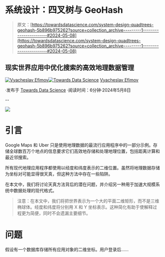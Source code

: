 # 系统设计：四叉树与 GeoHash

> 原文：[https://towardsdatascience.com/system-design-quadtrees-geohash-5b896b975262?source=collection_archive---------1-----------------------#2024-05-08](https://towardsdatascience.com/system-design-quadtrees-geohash-5b896b975262?source=collection_archive---------1-----------------------#2024-05-08)

## 现实世界应用中优化搜索的高效地理数据管理

[](https://medium.com/@slavahead?source=post_page---byline--5b896b975262--------------------------------)[![Vyacheslav Efimov](../Images/441e600862b2b93564c6cd81abb0092d.png)](https://medium.com/@slavahead?source=post_page---byline--5b896b975262--------------------------------)[](https://towardsdatascience.com/?source=post_page---byline--5b896b975262--------------------------------)[![Towards Data Science](../Images/a6ff2676ffcc0c7aad8aaf1d79379785.png)](https://towardsdatascience.com/?source=post_page---byline--5b896b975262--------------------------------) [Vyacheslav Efimov](https://medium.com/@slavahead?source=post_page---byline--5b896b975262--------------------------------)

·发布于 [Towards Data Science](https://towardsdatascience.com/?source=post_page---byline--5b896b975262--------------------------------) ·阅读时间：6分钟·2024年5月8日

--

![](../Images/4953d153e80e31607f6d049670119d1b.png)

# 引言

Google Maps 和 Uber 只是使用地理数据的最流行应用程序中的一部分示例。存储全球数百万个地点的信息要求它们高效地存储和处理地理位置，包括距离计算和最近邻搜索。

所有现代地理应用程序都使用以经度和纬度表示的二维位置。虽然将地理数据存储为坐标对可能显得很天真，但这种方法中存在一些陷阱。

在本文中，我们将讨论天真方法背后的潜在问题，并介绍另一种用于加速大规模系统中数据处理的现代格式。

> 注意：在本文中，我们将把世界表示为一个大的平面二维矩形，而不是三维椭球体。经度和纬度将分别用 X 和 Y 坐标表示。这种简化有助于使解释过程更为简便，同时不会遗漏主要细节。

# 问题

假设有一个数据库存储所有应用对象的二维坐标。用户登录后……
